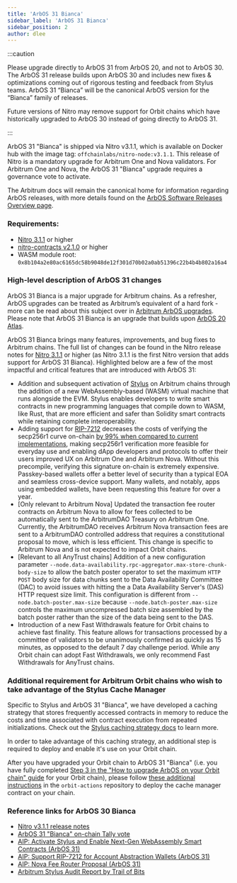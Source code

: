 ```yaml
---
title: 'ArbOS 31 Bianca'
sidebar_label: 'ArbOS 31 Bianca'
sidebar_position: 2
author: dlee
---
```


:::caution

Please upgrade directly to ArbOS 31 from ArbOS 20, and not to ArbOS 30. The ArbOS 31 release builds upon ArbOS 30 and includes new fixes & optimizations coming out of rigorous testing and feedback from Stylus teams. ArbOS 31 “Bianca” will be the canonical ArbOS version for the “Bianca” family of releases. 

Future versions of Nitro may remove support for Orbit chains which have historically upgraded to ArbOS 30 instead of going directly to ArbOS 31.

:::

ArbOS 31 "Bianca" is shipped via Nitro v3.1.1, which is available on Docker hub with the image tag: `offchainlabs/nitro-node:v3.1.1`. This release of Nitro is a mandatory upgrade for Arbitrum One and Nova validators. For Arbitrum One and Nova, the ArbOS 31 "Bianca" upgrade requires a governance vote to activate.

The Arbitrum docs will remain the canonical home for information regarding ArbOS releases, with more details found on the [ArbOS Software Releases Overview page](./01-overview.md).

### Requirements:

- [Nitro 3.1.1](https://github.com/OffchainLabs/nitro/releases/tag/v3.1.1) or higher
- [nitro-contracts v2.1.0](https://github.com/OffchainLabs/nitro-contracts/releases/tag/v2.1.0) or higher
- WASM module root: `0x8b104a2e80ac6165dc58b9048de12f301d70b02a0ab51396c22b4b4b802a16a4`

### High-level description of ArbOS 31 changes

ArbOS 31 Bianca is a major upgrade for Arbitrum chains. As a refresher, ArbOS upgrades can be treated as Arbitrum’s equivalent of a hard fork - more can be read about this subject over in [Arbitrum ArbOS upgrades](https://forum.arbitrum.foundation/t/arbitrum-arbos-upgrades/19695). Please note that ArbOS 31 Bianca is an upgrade that builds upon [ArbOS 20 Atlas](./arbos20.md).

ArbOS 31 Bianca brings many features, improvements, and bug fixes to Arbitrum chains. The full list of changes can be found in the Nitro release notes for [Nitro 3.1.1](https://github.com/OffchainLabs/nitro/releases/tag/v3.1.1) or higher (as Nitro 3.1.1 is the first Nitro version that adds support for ArbOS 31 Bianca). Highlighted below are a few of the most impactful and critical features that are introduced with ArbOS 31:

- Addition and subsequent activation of [Stylus](../../stylus/stylus-gentle-introduction.md) on Arbitrum chains through the addition of a new WebAssembly-based (WASM) virtual machine that runs alongside the EVM. Stylus enables developers to write smart contracts in new programming languages that compile down to WASM, like Rust, that are more efficient and safer than Solidity smart contracts while retaining complete interoperability.
- Adding support for [RIP-7212](https://github.com/ethereum/RIPs/blob/master/RIPS/rip-7212.md) decreases the costs of verifying the secp256r1 curve on-chain [by 99% when compared to current implementations](https://www.alchemy.com/blog/what-is-rip-7212), making secp256r1 verification more feasible for everyday use and enabling dApp developers and protocols to offer their users improved UX on Arbitrum One and Arbitrum Nova. Without this precompile, verifying this signature on-chain is extremely expensive. Passkey-based wallets offer a better level of security than a typical EOA and seamless cross-device support. Many wallets, and notably, apps using embedded wallets, have been requesting this feature for over a year.
- [Only relevant to Arbitrum Nova] Updated the transaction fee router contracts on Arbitrum Nova to allow for fees collected to be automatically sent to the ArbitrumDAO Treasury on Arbitrum One. Currently, the ArbitrumDAO receives Arbitrum Nova transaction fees are sent to a ArbitrumDAO controlled address that requires a constitutional proposal to move, which is less efficient. This change is specific to Arbitrum Nova and is not expected to impact Orbit chains.
- [Relevant to all AnyTrust chains] Addition of a new configuration parameter `--node.data-availability.rpc-aggregator.max-store-chunk-body-size` to allow the batch poster operator to set the maximum `HTTP POST` body size for data chunks sent to the Data Availability Committee (DAC) to avoid issues with hitting the a Data Availability Server's (DAS) HTTP request size limit. This configuration is different from `--node.batch-poster.max-size` because `--node.batch-poster.max-size` controls the maximum uncompressed batch size assembled by the batch poster rather than the size of the data being sent to the DAS.
- Introduction of a new Fast Withdrawals feature for Orbit chains to achieve fast finality. This feature allows for transactions processed by a committee of validators to be unanimously confirmed as quickly as 15 minutes, as opposed to the default 7 day challenge period. While any Orbit chain can adopt Fast Withdrawals, we only recommend Fast Withdrawals for AnyTrust chains. 

### Additional requirement for Arbitrum Orbit chains who wish to take advantage of the Stylus Cache Manager

Specific to Stylus and ArbOS 31 "Bianca", we have developed a caching strategy that stores frequently accessed contracts in memory to reduce the costs and time associated with contract execution from repeated initializations. Check out the [Stylus caching strategy docs](../../stylus/concepts/stylus-cache-manager.md) to learn more.

In order to take advantage of this caching strategy, an additional step is required to deploy and enable it's use on your Orbit chain. 

After you have upgraded your Orbit chain to ArbOS 31 "Bianca" (i.e. you have fully completed [Step 3 in the "How to upgrade ArbOS on your Orbit chain" guide](../../launch-orbit-chain/how-tos/arbos-upgrade.md#step-3-schedule-the-arbos-version-upgrade) for your Orbit chain), please follow [these additional instructions](https://github.com/OffchainLabs/orbit-actions/tree/main/scripts/foundry/stylus/setCacheManager) in the `orbit-actions` repository to deploy the cache manager contract on your chain. 

### Reference links for ArbOS 30 Bianca

- [Nitro v3.1.1 release notes](https://github.com/OffchainLabs/nitro/releases/tag/v3.1.1)
- [ArbOS 31 "Bianca" on-chain Tally vote](https://www.tally.xyz/gov/arbitrum/proposal/108288822474129076868455956066667369439381709547570289793612729242368710728616)
- [AIP: Activate Stylus and Enable Next-Gen WebAssembly Smart Contracts (ArbOS 31)](https://forum.arbitrum.foundation/t/aip-activate-stylus-and-enable-next-gen-webassembly-smart-contracts-arbos-30/22970)
- [AIP: Support RIP-7212 for Account Abstraction Wallets (ArbOS 31)](https://forum.arbitrum.foundation/t/aip-support-rip-7212-for-account-abstraction-wallets-arbos-30/23298)
- [AIP: Nova Fee Router Proposal (ArbOS 31)](https://forum.arbitrum.foundation/t/aip-nova-fee-router-proposal-arbos-30/23310)
- [Arbitrum Stylus Audit Report by Trail of Bits](../../audit-reports.mdx)

